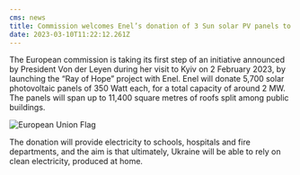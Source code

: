 ```yaml
---
cms: news
title: Commission welcomes Enel’s donation of 3 Sun solar PV panels to Ukraine
date: 2023-03-10T11:22:12.261Z
---
```

The European commission is taking its first step of an initiative announced by President Von der Leyen during her visit to Kyiv on 2 February 2023, by launching the “Ray of Hope” project with Enel. Enel will donate 5,700 solar photovoltaic panels of 350 Watt each, for a total capacity of around 2 MW. The panels will span up to 11,400 square metres of roofs split among public buildings.

![European Union Flag](image9.png "European Union Flag")

The donation will provide electricity to schools, hospitals and fire departments, and the aim is that ultimately, Ukraine will be able to rely on clean electricity, produced at home.